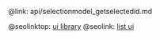@link: api/selectionmodel_getselectedid.md

@seolinktop: [ui library](https://webix.com)
@seolink: [list ui](https://webix.com/widget/list/)